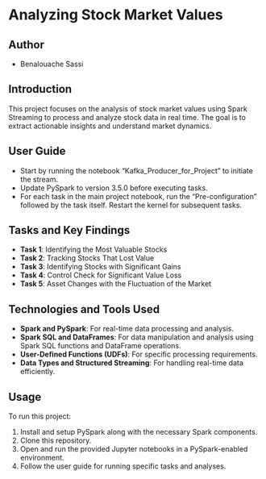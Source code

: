 
# Analyzing Stock Market Values

## Author
- Benalouache Sassi

## Introduction
This project focuses on the analysis of stock market values using Spark Streaming to process and analyze stock data in real time. The goal is to extract actionable insights and understand market dynamics.

## User Guide
- Start by running the notebook “Kafka_Producer_for_Project” to initiate the stream.
- Update PySpark to version 3.5.0 before executing tasks.
- For each task in the main project notebook, run the “Pre-configuration” followed by the task itself. Restart the kernel for subsequent tasks.

## Tasks and Key Findings
- **Task 1**: Identifying the Most Valuable Stocks
- **Task 2**: Tracking Stocks That Lost Value
- **Task 3**: Identifying Stocks with Significant Gains
- **Task 4**: Control Check for Significant Value Loss
- **Task 5**: Asset Changes with the Fluctuation of the Market

## Technologies and Tools Used
- **Spark and PySpark**: For real-time data processing and analysis.
- **Spark SQL and DataFrames**: For data manipulation and analysis using Spark SQL functions and DataFrame operations.
- **User-Defined Functions (UDFs)**: For specific processing requirements.
- **Data Types and Structured Streaming**: For handling real-time data efficiently.

## Usage
To run this project:
1. Install and setup PySpark along with the necessary Spark components.
2. Clone this repository.
3. Open and run the provided Jupyter notebooks in a PySpark-enabled environment.
4. Follow the user guide for running specific tasks and analyses.
